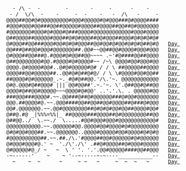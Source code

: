<pre class="calendar">
	  - /\ -  -        -       -     -      -    -          
	 - /  \/\  -    -     -  -    -   -  /\   -     -       
	@@@@##@@#@#@@@@@@@@@#@@@#@@@@@#@#@@@###@#@@@@####  
	#@@@#@@@#@@###@@##@@@@@#@@@@##@@@@##@@##@#@@@@@@@  
	#@@@@@@@#@@@#@#@@@#@###@@@@#@@@@@@@@@@@@#@@@#@@@@  
	@##@@@@##@@@@@#@@@##@#@#@@@##@@#@@@##@@@#@#@#@#@#  
	@#@@@##@@###@@@#@@#@#@#@@@##@@#@@#@#@@#@#@#@##@#@  	<a href='day/21'>Day 21: Monkey Math</a>
	@@###@##@@#@@@#@@@@@@@##.@@#~~@@##@@#@@@@#@@@#@@@  	<a href='day/20'>Day 20: Grove Positioning System</a>
	@#@@@##@@###@.#@@@#@#@@##@@~~~~ .~'#@####@@##@@@@  	<a href='day/19'>Day 19: Not Enough Minerals</a>
	@##@@@@@@@@#@@.#@@@@#@#@@@@#~~ /~\ @@@@#@@#@@@#@@  	<a href='day/18'>Day 18: Boiling Boulders</a>
	@@@@.@#@@@@#@@#..@#@#@@@@@#@# / / \ ##@@@@@##@@@@  	<a href='day/17'>Day 17: Pyroclastic Flow</a>
	@@@@##@@#@@@@@##..@@#@#@##@#@/ / \ \#@@@@#@@#@@##  	<a href='day/16'>Day 16: Proboscidea Volcanium</a>
	##@@@@#@#@@@@@@_.~._#@#@##@@.'/\.'~. @@@@@@@@@@@@  	<a href='day/15'>Day 15: Beacon Exclusion Zone</a>
	@#@.@@@#@##@@@# ||| @@#@@##'.~.'~. \'.@##@@#@##@@  	<a href='day/14'>Day 14: Regolith Reservoir</a>
	@@@@#@##@@#@@@@@~~~@@@@#@#@@' ..'.'.\. . @@@@@#@@  	<a href='day/13'>Day 13: Distress Signal</a>
	###@@@###@@@@#.~~.@@###@##@#@@@@@@###@#@@#@@@@@@@  	<a href='day/12'>Day 12: Hill Climbing Algorithm</a>
	@@@.##@@@@#@.~~.@@@####@@##@@##@@#@@@@##@###@#@@@  	<a href='day/11'>Day 11: Monkey in the Middle</a>
	@@#.@@@@@@@.~~.@@#@@@@@@@@##@#@#@#@@#@@##@@@@#@@#  	<a href='day/10'>Day 10: Cathode-Ray Tube</a>
	@##@.#@ _|%%%=%%|_ ##@@@@@###@@@@##@#@@@@@@@@##@@  	<a href='day/9'>Day 9: Rope Bridge</a>
	@##@@../  \.~~./  \.....#@@#@@@#@@@#@@@@@@@@@@@@#  	<a href='day/8'>Day 8: Treetop Tree House</a>
	@@@@@@@@@@@.~~.@@@@@@#@@.@@@@#@@#@@@@#@#@@@@@@@@@  	<a href='day/7'>Day 7: No Space Left On Device</a>
	@#@#@@#@@@##.~~.@@@@@@@..@@@@#@@@@@#@@#@@@@#@#@#@  	<a href='day/6'>Day 6: Tuning Trouble</a>
	#@@@@@@@@@@##.~~.##./\.'#@@@@##@@#@@@@@@#@#@@@@@@  	<a href='day/5'>Day 5: Supply Stacks</a>
	@#@@@#@@@#@.' ~  './\'./\' .##@#@@@@##@#@@@#@@@@@  	<a href='day/4'>Day 4: Camp Cleanup</a>
	@#@@@@@#@_/ ~   ~  \ ' '. '.'.@@#@@@@@####@@##@@@  	<a href='day/3'>Day 3: Rucksack Reorganization</a>
	-~------'    ~    ~ '--~-----~-~----___________--  	<a href='day/2'>Day 2: Rock Paper Scissors</a>
	  ~    ~  ~      ~     ~ ~   ~     ~  ~  ~   ~     	<a href='day/1'>Day 1: Calorie Counting</a>
</pre>